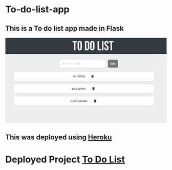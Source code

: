 # To-do-list-app
## This is a To do list app made in Flask 
<img src="todo_in.png"/>

## This was deployed using <a href="https://dashboard.heroku.com/">Heroku</a>
# Deployed Project <a href="https://todolstapp.herokuapp.com/">To Do List</a>
